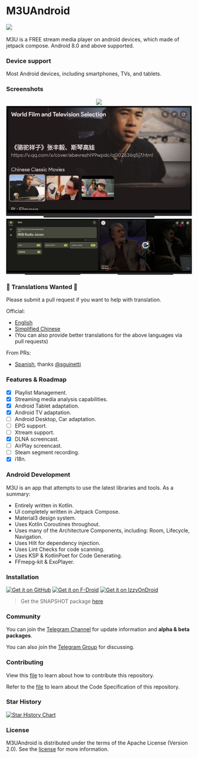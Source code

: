 # M3UAndroid

<a href="https://t.me/m3u_android"><img src="https://img.shields.io/badge/Telegram-2CA5E0?style=flat&logo=telegram&logoColor=white"></a>

M3U is a FREE stream media player on android devices, which made of jetpack compose.
Android 8.0 and above supported.

### Device support

Most Android devices, including smartphones, TVs, and tablets.

### Screenshots

<div align="center">
<img src=".github/images/phone/deviceframes.png"/>
<img src=".github/images/tv/playlist.png"/>
</div>
<div style="display:flex;">
<img src=".github/images/tv/foryou.png" width="45%" style="flex:1" />
<img src=".github/images/tv/player.png" width="45%" style="flex:1" />
</div>

### 📢 Translations Wanted 📢

Please submit a pull request if you want to help with translation.

Official:

- [English](i18n/src/main/res/values)
- [Simplified Chinese](i18n/src/main/res/values-zh-rCN)
- (You can also provide better translations for the above languages via pull requests)

From PRs:

- [Spanish](i18n/src/main/res/values-es-rES),
  thanks [@sguinetti](https://github.com/sguinetti/M3UAndroid)

### Features & Roadmap

- [x] Playlist Management.
- [x] Streaming media analysis capabilities.
- [x] Android Tablet adaptation.
- [x] Android TV adaptation.
- [ ] Android Desktop, Car adaptation.
- [ ] EPG support.
- [ ] Xtream support.
- [x] DLNA screencast.
- [ ] AirPlay screencast.
- [ ] Steam segment recording.
- [x] i18n.

### Android Development

M3U is an app that attempts to use the latest libraries and tools. As a summary:

- Entirely written in Kotlin.
- UI completely written in Jetpack Compose.
- Material3 design system.
- Uses Kotlin Coroutines throughout.
- Uses many of the Architecture Components, including: Room, Lifecycle, Navigation.
- Uses Hilt for dependency injection.
- Uses Lint Checks for code scanning.
- Uses KSP & KotlinPoet for Code Generating.
- FFmepg-kit & ExoPlayer.

### Installation

[<img src="https://github.com/realOxy/M3UAndroid/assets/5572928/c407b17c-f64f-4486-ade1-6048eb177e67"
alt="Get it on GitHub"
height="80">](https://github.com/realOxy/M3UAndroid/releases/latest)
[<img src="https://fdroid.gitlab.io/artwork/badge/get-it-on.png"
alt="Get it on F-Droid"
height="80">](https://f-droid.org/packages/com.m3u.androidApp)
[<img src="https://github.com/realOxy/M3UAndroid/assets/5572928/4ba5a44a-c5e4-4634-a7aa-b8dda0992ba2"
alt="Get it on IzzyOnDroid"
height="80">](https://apt.izzysoft.de/fdroid/index/apk/com.m3u.androidApp)
> Get the SNAPSHOT package [here](https://nightly.link/realOxy/M3UAndroid/workflows/android/master/artifact.zip)

### Community

You can join the [Telegram Channel](https://t.me/m3u_android) for update information and **alpha &
beta packages**.

You can also join the [Telegram Group](https://t.me/m3u_android_chat) for discussing.

### Contributing

View this [file](CONTRIBUTING.md) to learn about how to contribute this repository.

Refer to the [file](RULES.md) to learn about the Code Specification of this repository.

### Star History

<a href="https://star-history.com/#realOxy/M3UAndroid&Date">
  <picture>
    <source media="(prefers-color-scheme: dark)" srcset="https://api.star-history.com/svg?repos=realOxy/M3UAndroid&type=Date&theme=dark" />
    <source media="(prefers-color-scheme: light)" srcset="https://api.star-history.com/svg?repos=realOxy/M3UAndroid&type=Date" />
    <img alt="Star History Chart" src="https://api.star-history.com/svg?repos=realOxy/M3UAndroid&type=Date" />
  </picture>
</a>

### License

M3UAndroid is distributed under the terms of the Apache License (Version 2.0). See
the [license](LICENSE) for more information.
